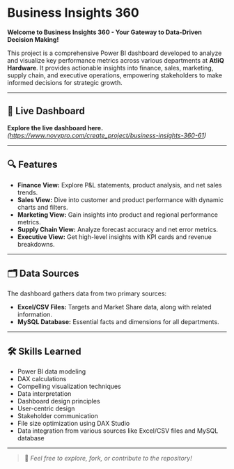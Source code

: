 # Business Insights 360

**Welcome to Business Insights 360 - Your Gateway to Data-Driven Decision Making!**

This project is a comprehensive Power BI dashboard developed to analyze and visualize key performance metrics across various departments at **AtliQ Hardware**. It provides actionable insights into finance, sales, marketing, supply chain, and executive operations, empowering stakeholders to make informed decisions for strategic growth.

---

## 🚀 Live Dashboard
**Explore the live dashboard here.**  
*(https://www.novypro.com/create_project/business-insights-360-61)*

---

## 🔍 Features

- **Finance View:** Explore P&L statements, product analysis, and net sales trends.  
- **Sales View:** Dive into customer and product performance with dynamic charts and filters.  
- **Marketing View:** Gain insights into product and regional performance metrics.  
- **Supply Chain View:** Analyze forecast accuracy and net error metrics.  
- **Executive View:** Get high-level insights with KPI cards and revenue breakdowns.  

---

## 🗂️ Data Sources

The dashboard gathers data from two primary sources:

- **Excel/CSV Files:** Targets and Market Share data, along with related information.
- **MySQL Database:** Essential facts and dimensions for all departments.

---

## 🛠️ Skills Learned

- Power BI data modeling  
- DAX calculations  
- Compelling visualization techniques  
- Data interpretation  
- Dashboard design principles  
- User-centric design  
- Stakeholder communication  
- File size optimization using DAX Studio  
- Data integration from various sources like Excel/CSV files and MySQL database  

---

> 📌 *Feel free to explore, fork, or contribute to the repository!*
